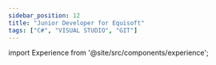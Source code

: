 ```yaml
---
sidebar_position: 12
title: "Junior Developer for Equisoft"
tags: ["C#", "VISUAL STUDIO", "GIT"]
---
```


import Experience from '@site/src/components/experience';

<Experience title={frontMatter.title} />